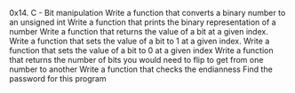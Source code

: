0x14. C - Bit manipulation
Write a function that converts a binary number to an unsigned int
Write a function that prints the binary representation of a number
Write a function that returns the value of a bit at a given index.
Write a function that sets the value of a bit to 1 at a given index.
Write a function that sets the value of a bit to 0 at a given index
Write a function that returns the number of bits you would need to flip to get from one number to another
Write a function that checks the endianness
Find the password for this program
